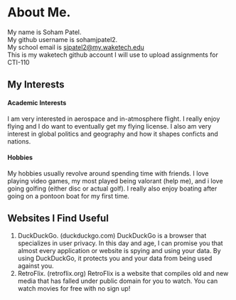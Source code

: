 # About Me.
My name is Soham Patel.   	
My github username is sohamjpatel2.  
My school email is sjpatel2@my.waketech.edu   
This is my waketech github account I will use to upload assignments for CTI-110

## My Interests
#### Academic Interests
I am very interested in aerospace and in-atmosphere flight. I really enjoy flying and I do want to eventually get my flying license. I also am very interest in global politics and geography and how it shapes conficts and nations.
#### Hobbies
My hobbies usually revolve around spending time with friends. I love playing video games, my most played being valorant (help me), and i love going golfing (either disc or actual golf). I really also enjoy boating after going on a pontoon boat for my first time.
## Websites I Find Useful
1. DuckDuckGo. (duckduckgo.com) DuckDuckGo is a browser that specializes in user privacy. In this day and age, I can promise you that almost every application or website is spying and using your data. By using DuckDuckGo, it protects you and your data from being used against you.
2. RetroFlix. (retroflix.org) RetroFlix is a website that compiles old and new media that has falled under public domain for you to watch. You can watch movies for free with no sign up!



